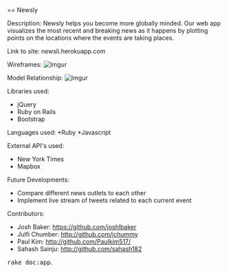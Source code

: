 == Newsly

Description: Newsly helps you become more globally minded. Our web app visualizes the most recent and breaking news as it happens by plotting points on the locations where the events are taking places. 

Link to site: newsli.herokuapp.com

Wireframes: ![Imgur](http://i.imgur.com/jUxGLO2.jpg?1)

Model Relationship: ![Imgur](http://i.imgur.com/jh2g0JT.jpg?1)

Libraries used:
* jQuery
* Ruby on Rails
* Bootstrap

Languages used:
*Ruby
*Javascript

External API's used:
* New York Times
* Mapbox


Future Developments:
* Compare different news outlets to each other
* Implement live stream of tweets related to each current event

Contributors:
* Josh Baker: https://github.com/joshlbaker
* Julfi Chumber: http://github.com/jchummy
* Paul Kim: http://github.com/Paulkim517/
* Sahash Sainju: http://github.com/sahash182




<tt>rake doc:app</tt>.
